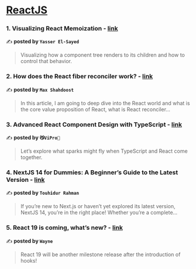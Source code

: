 
<h1><a href=https://medium.com/tag/reactjs/recommended target="_blank" rel="noopener noreferrer">ReactJS</a></h1>
<h3>1. Visualizing React Memoization - <a href="https://medium.com/gitconnected/visualizing-react-memoization-d734574ed2e7" target="_blank" rel="noopener noreferrer">link</a></h3>

✍️ **posted by `Yasser El-Sayed`**

<blockquote>Visualizing how a component tree renders to its children and how to control that behavior.</blockquote>

<h3>2. How does the React fiber reconciler work? - <a href="https://medium.com/@maxtsh/how-does-the-react-fiber-reconciler-work-77c3650127da" target="_blank" rel="noopener noreferrer">link</a></h3>

✍️ **posted by `Max Shahdoost`**

<blockquote>In this article, I am going to deep dive into the React world and what is the core value proposition of React, what is React reconciler…</blockquote>

<h3>3. Advanced React Component Design with TypeScript - <a href="https://medium.com/漸強實驗室-crescendo-lab-engineering-blog/advanced-react-component-design-with-typescript-b679b85ad719" target="_blank" rel="noopener noreferrer">link</a></h3>

✍️ **posted by `😼ViPro👻`**

<blockquote>Let’s explore what sparks might fly when TypeScript and React come together.</blockquote>

<h3>4. NextJS 14 for Dummies: A Beginner’s Guide to the Latest Version - <a href="https://medium.com/@shantotrs/nextjs-14-for-dummies-a-beginners-guide-to-the-latest-version-9894d77c0afa" target="_blank" rel="noopener noreferrer">link</a></h3>

✍️ **posted by `Touhidur Rahman`**

<blockquote>If you’re new to Next.js or haven’t yet explored its latest version, NextJS 14, you’re in the right place! Whether you’re a complete…</blockquote>

<h3>5. React 19 is coming, what’s new? - <a href="https://medium.com/stackademic/react-19-is-coming-whats-new-79e2d4b948e4" target="_blank" rel="noopener noreferrer">link</a></h3>

✍️ **posted by `Wayne`**

<blockquote>React 19 will be another milestone release after the introduction of hooks!</blockquote>

